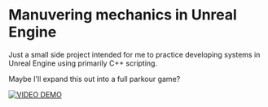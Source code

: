 # Manuvering mechanics in Unreal Engine
Just a small side project intended for me to practice developing systems in Unreal Engine using primarily C++ scripting. 

Maybe I'll expand this out into a full parkour game?

[![VIDEO DEMO](https://img.youtube.com/vi/iNyLRhJRcp0/0.jpg)](https://www.youtube.com/watch?v=iNyLRhJRcp0)
